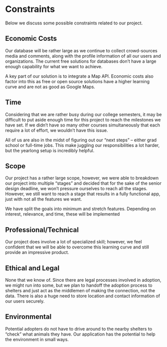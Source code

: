 # Constraints

Below we discuss some possible constraints related to our project.

## Economic Costs
Our database will be rather large as we continue to collect crowd-sources media and comments, along with the profile information of all our users and organizations. The current free solutions for databases don’t have a large enough capability for what we want to achieve.

A key part of our solution is to integrate a Map API. Economic costs also factor into this as free or open source solutions have a higher learning curve and are not as good as Google Maps.

## Time
Considering that we are rather busy during our college semesters, it may be difficult to put aside enough time for this project to reach the milestones we have set. If we didn’t have so many other courses simultaneously that each require a lot of effort, we wouldn’t have this issue.

All of us are also in the midst of figuring out our “next steps” – either grad school or full-time jobs. This make juggling our responsibilities a lot harder, but the yearlong setup is incredibly helpful.

## Scope
Our project has a rather large scope, however, we were able to breakdown our project into multiple “stages” and decided that for the sake of the senior design deadline, we won’t pressure ourselves to reach all the stages. However, we still want to reach a stage that results in a fully functional app, just with not all the features we want.

We have split the goals into minimum and stretch features. Depending on interest, relevance, and time, these will be implemented

## Professional/Technical
Our project does involve a lot of specialized skill; however, we feel confident that we will be able to overcome this learning curve and still provide an impressive product.

## Ethical and Legal
None that we know of. Since there are legal processes involved in adoption, we might run into some, but we plan to handoff the adoption process to shelters and just act as the middlemen of making the connection, not the data.
 There is also a huge need to store location and contact information of our users securely.

## Environmental
Potential adopters do not have to drive around to the nearby shelters to “check” what animals they have. Our application has the potential to help the environment in small ways.
